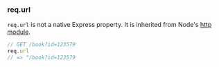 <h3 id='req.url'>req.url</h3>

`req.url` is not a native Express property. It is inherited from Node's [http module](https://nodejs.org/api/http.html#http_message_url).

~~~js
// GET /book?id=123579
req.url
// => "/book?id=123579
~~~

